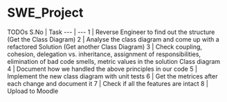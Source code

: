 # SWE_Project

TODOs
S.No | Task
--- | --- 
1 | Reverse Engineer to find out the structure (Get the Class Diagram)
2 | Analyse the class diagram and come up with a refactored Solution (Get another Class Diagram)
3 | Check coupling,  cohesion,  delegation  vs.  inheritance,  assignment  of responsibilities, elimination of bad code smells, metric values in the solution Class diagram
4 | Document how we handled the above principles in our code
5 | Implement the new class diagram with unit tests
6 | Get the metrices after each change and document  it
7 | Check if all the features are intact
8 | Upload to Moodle